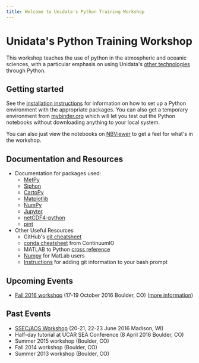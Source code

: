```yaml
---
title: Welcome to Unidata's Python Training Workshop
---
```

# Unidata's Python Training Workshop

This workshop teaches the use of python in the atmospheric and oceanic sciences,
with a particular emphasis on using Unidata's
[other technologies](https://www.unidata.ucar.edu/software/) through Python.

## Getting started
See the [installation instructions](installation.html) for information on how
to set up a Python environment with the appropriate packages. You can also get
a temporary environment from
[mybinder.org](http://mybinder.org/repo/Unidata/unidata-python-workshop) which
will let you test out the Python notebooks without downloading anything to your
local system.

You can also just view the notebooks on
[NBViewer](http://nbviewer.jupyter.org/github/Unidata/unidata-python-workshop/tree/master/notebooks/)
to get a feel for what's in the workshop.

## Documentation and Resources

- Documentation for packages used:
  - [MetPy](http://metpy.readthedocs.io)
  - [Siphon](http://siphon.readthedocs.io)
  - [CartoPy](http://scitools.org.uk/cartopy/docs/latest/index.html)
  - [Matplotlib](http://matplotlib.org)
  - [NumPy](http://docs.scipy.org/doc/numpy/reference/)
  - [Jupyter](https://jupyter.readthedocs.io/en/latest/)
  - [netCDF4-python](http://unidata.github.io/netcdf4-python/)
  - [pint](http://pint.readthedocs.io/)
- Other Useful Resources
  - GitHub's [git cheatsheet](https://services.github.com/kit/downloads/github-git-cheat-sheet.pdf)
  - [conda cheatsheet](http://conda.pydata.org/docs/_downloads/conda-cheatsheet.pdf) from ContinuumIO
  - MATLAB to Python [cross reference](http://mathesaurus.sourceforge.net/matlab-python-xref.pdf)
  - [Numpy](https://docs.scipy.org/doc/numpy/user/numpy-for-matlab-users.html) for MatLab users
  - [Instructions](https://git-scm.com/book/en/v2/Git-in-Other-Environments-Git-in-Bash) for adding git information to your bash prompt

## Upcoming Events
- [Fall 2016 workshop](events/fall2016.html) (17-19 October 2016 Boulder, CO) ([more information](https://www.unidata.ucar.edu/events/2016TrainingWorkshop/))

## Past Events
- [SSEC/AOS Workshop](events/madison2016.html) (20-21, 22-23 June 2016 Madison, WI)
- Half-day tutorial at UCAR SEA Conference (8 April 2016 Boulder, CO)
- Summer 2015 workshop (Boulder, CO)
- Fall 2014 workshop (Boulder, CO)
- Summer 2013 workshop (Boulder, CO)
